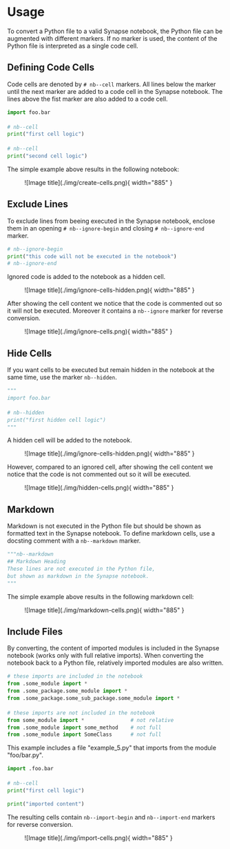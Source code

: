 # Usage

To convert a Python file to a valid Synapse notebook, the Python file can be augmented with different markers. If no marker is used, the content of the Python file is interpreted as a single code cell.

## Defining Code Cells

Code cells are denoted by `# nb--cell` markers. All lines below the marker until the next marker are added to a code cell in the Synapse notebook. The lines above the fist marker are also added to a code cell.

```py title="example_1.py"
import foo.bar

# nb--cell
print("first cell logic")

# nb--cell
print("second cell logic")
```

The simple example above results in the following notebook:

<figure markdown>
  ![Image title](./img/create-cells.png){ width="885" }
</figure>

## Exclude Lines

To exclude lines from beeing executed in the Synapse notebook, enclose them in an opening `# nb--ignore-begin` and closing `# nb--ignore-end` marker.

```py title="example_2.py"
# nb--ignore-begin
print("this code will not be executed in the notebook")
# nb--ignore-end
```

Ignored code is added to the notebook as a hidden cell.

<figure markdown>
  ![Image title](./img/ignore-cells-hidden.png){ width="885" }
</figure>

After showing the cell content we notice that the code is commented out so it will not be executed. Moreover it contains a ``nb--ignore`` marker for reverse conversion.

<figure markdown>
  ![Image title](./img/ignore-cells.png){ width="885" }
</figure>

## Hide Cells

If you want cells to be executed but remain hidden in the notebook at the same time, use the marker `nb--hidden`.

```py title="example_3.py"
"""
import foo.bar

# nb--hidden
print("first hidden cell logic")
"""
```

A hidden cell will be added to the notebook.

<figure markdown>
  ![Image title](./img/ignore-cells-hidden.png){ width="885" }
</figure>

However, compared to an ignored cell, after showing the cell content we notice that the code is not commented out so it will  be executed.

<figure markdown>
  ![Image title](./img/hidden-cells.png){ width="885" }
</figure>

## Markdown

Markdown is not executed in the Python file but should be shown as formatted text in the Synapse notebook. To define markdown cells, use a docsting comment with a `nb--markdown` marker. 

```py title="example_3.py"
"""nb--markdown
## Markdown Heading
These lines are not executed in the Python file,
but shown as markdown in the Synapse notebook. 
"""
```

The simple example above results in the following markdown cell:

<figure markdown>
  ![Image title](./img/markdown-cells.png){ width="885" }
</figure>

## Include Files

By converting, the content of imported modules is included in the Synapse notebook (works only with full relative imports). When converting the notebook back to a Python file, relatively imported modules are also written.

```py title="example_4.py"
# these imports are included in the notebook
from .some_module import *
from .some_package.some_module import *
from .some_package.some_sub_package.some_module import *

# these imports are not included in the notebook
from some_module import *               # not relative
from .some_module import some_method    # not full
from .some_module import SomeClass      # not full
```

This example includes a file "example_5.py" that imports from the module "foo/bar.py".

```py title="example_5.py"
import .foo.bar

# nb--cell
print("first cell logic")
```

```py title="foo/bar.py"
print("imported content")
```

The resulting cells contain ``nb--import-begin`` and ``nb--import-end`` markers for reverse conversion.

<figure markdown>
  ![Image title](./img/import-cells.png){ width="885" }
</figure>

<br>